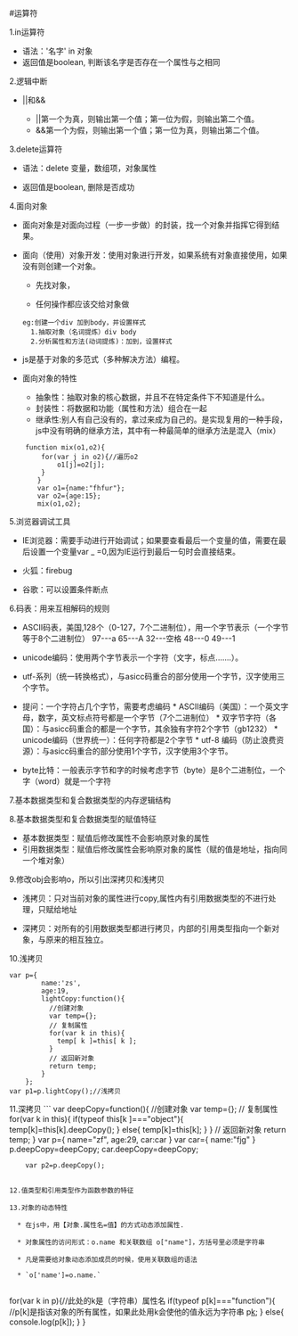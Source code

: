#运算符

1.in运算符

  * 语法：'名字' in 对象
  * 返回值是boolean,  判断该名字是否存在一个属性与之相同

2.逻辑中断

  * ||和&&
  
     * ||第一个为真，则输出第一个值；第一位为假，则输出第二个值。
     * &&第一个为假，则输出第一个值；第一位为真，则输出第二个值。

3.delete运算符

  * 语法：delete 变量，数组项，对象属性
  
  * 返回值是boolean,    删除是否成功
  
4.面向对象

  * 面向对象是对面向过程（一步一步做）的封装，找一个对象并指挥它得到结果。

  * 面向（使用）对象开发：使用对象进行开发，如果系统有对象直接使用，如果没有则创建一个对象。
   
    * 先找对象，
   
    * 任何操作都应该交给对象做
    ```
    eg:创建一个div 加到body，并设置样式
      1.抽取对象（名词提炼）div body
      2.分析属性和方法(动词提炼)：加到，设置样式
    ```

  * js是基于对象的多范式（多种解决方法）编程。
  
  * 面向对象的特性
  
     * 抽象性：抽取对象的核心数据，并且不在特定条件下不知道是什么。
     * 封装性：将数据和功能（属性和方法）组合在一起
     * 继承性:别人有自己没有的，拿过来成为自己的。是实现复用的一种手段，js中没有明确的继承方法，其中有一种最简单的继承方法是混入（mix）
    
```
    function mix(o1,o2){
		for(var j in o2){//遍历o2
			o1[j]=o2[j];
		}
	   }
	   var o1={name:"fhfur"};
	   var o2={age:15};
	   mix(o1,o2);
```

5.浏览器调试工具

  * IE浏览器：需要手动进行开始调试；如果要查看最后一个变量的值，需要在最后设置一个变量var _ =0,因为IE运行到最后一句时会直接结束。
 
  * 火狐：firebug
 
  * 谷歌：可以设置条件断点

6.码表：用来互相解码的规则

  * ASCII码表，美国,128个（0-127，7个二进制位），用一个字节表示（一个字节等于8个二进制位）
		  97---a
		  65---A
		  32---空格
		  48---0
		  49---1	
  
  * unicode编码：使用两个字节表示一个字符（文字，标点.......）。
  
  * utf-系列（统一转换格式），与asicc码重合的部分使用一个字节，汉字使用三个字节。
  
  * 提问：一个字符占几个字节，需要考虑编码
        * ASCII编码（美国）：一个英文字母，数字，英文标点符号都是一个字节（7个二进制位）
        * 双字节字符（各国）：与asicc码重合的都是一个字节，其余独有字符2个字节（gb1232）
        * unicode编码（世界统一）：任何字符都是2个字节
        * utf-8 编码（防止浪费资源）：与asicc码重合的部分使用1个字节，汉字使用3个字节。
  * byte比特：一般表示字节和字的时候考虑字节（byte）是8个二进制位，一个字（word）就是一个字符
  
7.基本数据类型和复合数据类型的内存逻辑结构

8.基本数据类型和复合数据类型的赋值特征

   * 基本数据类型：赋值后修改属性不会影响原对象的属性
   * 引用数据类型：赋值后修改属性会影响原对象的属性（赋的值是地址，指向同一个堆对象）
   
9.修改obj会影响o，所以引出深拷贝和浅拷贝

  * 浅拷贝：只对当前对象的属性进行copy,属性内有引用数据类型的不进行处理，只赋给地址
  
  * 深拷贝：对所有的引用数据类型都进行拷贝，内部的引用类型指向一个新对象，与原来的相互独立。

10.浅拷贝
```
var p={
		name:'zs',
		age:19,
		lightCopy:function(){
          //创建对象
          var temp={};
          // 复制属性
          for(var k in this){
          	temp[ k ]=this[ k ];
          }
          // 返回新对象
          return temp;
		}
	};
var p1=p.lightCopy();//浅拷贝
  ```

11.深拷贝
	```
	var deepCopy=function(){
	    //创建对象
		var temp={};
		// 复制属性
		for(var k  in this){
		if(typeof this[k ]==="object"){
		temp[k]=this[k].deepCopy();
		}
		else{
		temp[k]=this[k];
		}
		}
		// 返回新对象
		return temp;
	}
		var p={
			name="zf",
			age:29,
		    car:car
		}
		var car={
			name:"fjg"
		}
		p.deepCopy=deepCopy;
		car.deepCopy=deepCopy;

		var p2=p.deepCopy();
```

12.值类型和引用类型作为函数参数的特征
   
13.对象的动态特性

  * 在js中，用【对象.属性名=值】的方式动态添加属性.
  
  * 对象属性的访问形式：o.name 和关联数组 o["name"]，方括号里必须是字符串
  
  * 凡是需要给对象动态添加成员的时候，使用关联数组的语法
  
  * `o['name']=o.name.`
  
```
for(var k in p){//此处的k是（字符串）属性名
  if(typeof p[k]==="function"){
  //p[k]是指该对象的所有属性，如果此处用k会使他的值永远为字符串
  	p[k]();
  	}
  	else{
  		console.log(p[k]);
  	}
  }
```